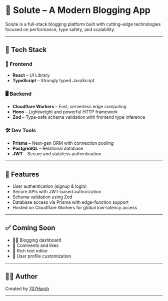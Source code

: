 # 📝 Solute – A Modern Blogging App

Solute is a full-stack blogging platform built with cutting-edge technologies focused on performance, type safety, and scalability.

---

## 🚀 Tech Stack

### 🔧 Frontend
- **React** – UI Library
- **TypeScript** – Strongly typed JavaScript

### 🖥 Backend
- **Cloudflare Workers** – Fast, serverless edge computing
- **Hono** – Lightweight and powerful HTTP framework
- **Zod** – Type-safe schema validation with frontend type inference

### 🛠 Dev Tools
- **Prisma** – Next-gen ORM with connection pooling
- **PostgreSQL** – Relational database
- **JWT** – Secure and stateless authentication

---

## 📌 Features
- User authentication (signup & login)
- Secure APIs with JWT-based authorization
- Schema validation using Zod
- Database access via Prisma with edge-function support
- Hosted on Cloudflare Workers for global low-latency access

---

## ✅ Coming Soon
- 🧑‍💻 Blogging dashboard
- 💬 Comments and likes
- 📝 Rich text editor
- 🎨 User profile customization

---

## 🧑‍💻 Author
Created by [707Harsh](https://github.com/707Harsh)

---